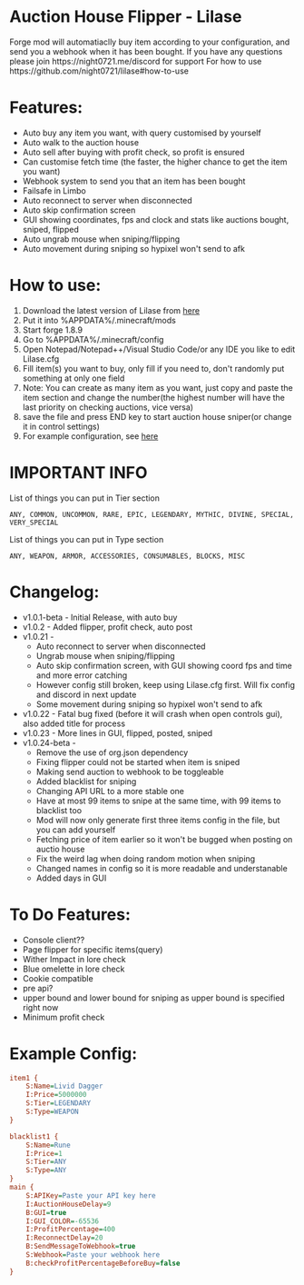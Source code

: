 <h1> Auction House Flipper - Lilase</h1>
Forge mod will automatiaclly buy item according to your configuration, and send you a webhook when it has been bought.
If you have any questions please join https://night0721.me/discord for support
For how to use https://github.com/night0721/lilase#how-to-use

# Features:
- Auto buy any item you want, with query customised by yourself
- Auto walk to the auction house
- Auto sell after buying with profit check, so profit is ensured
- Can customise fetch time (the faster, the higher chance to get the item you want)
- Webhook system to send you that an item has been bought
- Failsafe in Limbo
- Auto reconnect to server when disconnected
- Auto skip confirmation screen
- GUI showing coordinates, fps and clock and stats like auctions bought, sniped, flipped
- Auto ungrab mouse when sniping/flipping
- Auto movement during sniping so hypixel won't send to afk

# How to use:
1. Download the latest version of Lilase from [here](https://github.com/night0721/Lilase/releases)
2. Put it into %APPDATA%/.minecraft/mods
3. Start forge 1.8.9
4. Go to %APPDATA%/.minecraft/config
5. Open Notepad/Notepad++/Visual Studio Code/or any IDE you like to edit Lilase.cfg
6. Fill item(s) you want to buy, only fill if you need to, don't randomly put something at only one field
7. Note: You can create as many item as you want, just copy and paste the item section and change the number(the highest number will have the last priority on checking auctions, vice versa)
8. save the file and press END key to start auction house sniper(or change it in control settings)
9. For example configuration, see [here](https://github.com/night0721/Lilase#example-config)

# **IMPORTANT INFO**

List of things you can put in Tier section
```
ANY, COMMON, UNCOMMON, RARE, EPIC, LEGENDARY, MYTHIC, DIVINE, SPECIAL, VERY_SPECIAL
```
List of things you can put in Type section
```
ANY, WEAPON, ARMOR, ACCESSORIES, CONSUMABLES, BLOCKS, MISC
```
# Changelog:
- v1.0.1-beta - Initial Release, with auto buy
- v1.0.2 - Added flipper, profit check, auto post
- v1.0.21 - 
     - Auto reconnect to server when disconnected
     - Ungrab mouse when sniping/flipping
     - Auto skip confirmation screen, with GUI showing coord fps and time and more error catching
     - However config still broken, keep using Lilase.cfg first. Will fix config and discord in next update
     - Some movement during sniping so hypixel won't send to afk
- v1.0.22 - Fatal bug fixed (before it will crash when open controls gui), also added title for process
- v1.0.23 - More lines in GUI, flipped, posted, sniped
- v1.0.24-beta - 
     - Remove the use of org.json dependency 
     - Fixing flipper could not be started when item is sniped
     - Making send auction to webhook to be toggleable
     - Added blacklist for sniping 
     - Changing API URL to a more stable one
     - Have at most 99 items to snipe at the same time, with 99 items to blacklist too
     - Mod will now only generate first three items config in the file, but you can add yourself
     - Fetching price of item earlier so it won't be bugged when posting on auctio house
     - Fix the weird lag when doing random motion when sniping
     - Changed names in config so it is more readable and understanable
     - Added days in GUI
     
# To Do Features:
- Console client??
- Page flipper for specific items(query)
- Wither Impact in lore check
- Blue omelette in lore check
- Cookie compatible
- pre api?
- upper bound and lower bound for sniping as upper bound is specified right now
- Minimum profit check

# Example Config:
```cfg
item1 {
    S:Name=Livid Dagger
    I:Price=5000000
    S:Tier=LEGENDARY
    S:Type=WEAPON
}

blacklist1 {
    S:Name=Rune
    I:Price=1
    S:Tier=ANY
    S:Type=ANY
}
main {
    S:APIKey=Paste your API key here
    I:AuctionHouseDelay=9
    B:GUI=true
    I:GUI_COLOR=-65536
    I:ProfitPercentage=400
    I:ReconnectDelay=20
    B:SendMessageToWebhook=true
    S:Webhook=Paste your webhook here
    B:checkProfitPercentageBeforeBuy=false
}
```